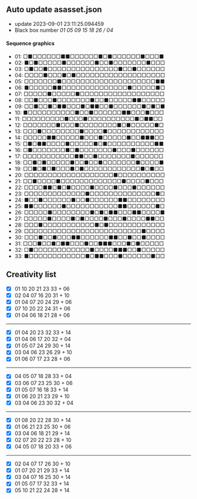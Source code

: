 ## Auto update asasset.json

* update 2023-09-01 23:11:25.094459
* Black box number _01 05 09 15 18 26 / 04_
#### Sequence graphics

* 01: □■□□□□□□■■□□□□□□■□■□□□□□□■□□□■
* 02: ■□■□□□□□■□□□□□□■□□■□□□□□□□■□□□
* 03: □■□□■□□□□□□□□□□□□□□□■□□■□□□□□□
* 04: □□□□■□□□■□■□□□□□□□□□□□□□□□□□□□
* 05: □□□□□□□■□□□□□□□□□□□□□□□□□□□□■■
* 06: ■□□□□□■■□□□□□□□□□□□□□□■□□□□□■□
* 07: □□□□□■□□□□□■□□□□□□□□□□□□□□□□□□
* 08: □□■□□□■□□□□□□□■□□■□□□□□■■□□□□□
* 09: □□■□□■□■■□□□■□■■□□■□□□□□□■□■□■
* 10: ■□□□□□□□□□□■□□■□□□□□□■■□□□■□□□
* 11: □□□□□□□□□■□□□■□□□□□□□□□□■□■■□□
* 12: □□□□□□□■□□□■□□□□□□□□■□■□□□□□■□
* 13: □□□■□□□□□□□□■□□□□■□□□□□□□□□□□□
* 14: □□□□□■■□□□□□■□□□■□□□□□■□□■■■□□
* 15: □■□■■□□□□■□□□□□■□■□□□□□□□□□□■■
* 16: □■□□□□□□□■□■□□□□□□□■□□□■□□□□□□
* 17: □□□□□□□□□□□■■□□■□□□□□□□■□□□□□□
* 18: □□■□■□□□□□■□□■□□■□□□□□□□■□□□□■
* 19: □□■□■□■□□□■□■□□□□□□□□□□□□■□■□□
* 20: □□□□□□□□□□□□□□□□□□□■□□□□□□□□□□
* 21: □□■□□□□■□□□□□□□□□□□□□■□□□□■□□□
* 22: □□□□■■□■□■□□□□■□□□□■□□□■□□□□□□
* 23: □□□□□□□□□□□□□■□□□□□□□□□□□□□□■□
* 24: ■□□■□□□□□□■□□■□□□□□□■■□□□□□□□□
* 25: ■■□□□□□□■□□□□□□□□□□□■■□□□□□□■□
* 26: □□□□□■□□□□□□□□■□■□■■□□□■■□□□□■
* 27: □□□□□■□□□□■□■□□□□■□□□■□□□□■■□□
* 28: □□□■□□□□□□□□□□□■□■□□□□□□□□□□□□
* 29: □□□□□□□□□□□□□□□□□□□□□□□□□■□□□□
* 30: □□□■□□■□□□■■□□□□□□■■□□■□□■□□□□
* 31: □□□■□□■□■■□□□■□□■■■□□□■□■□□□□□
* 32: □■□□□□□□□□□□□□■□□□□■■■□□■□□□□□
* 33: ■□□□□□□□□□□□□■□■■□□□■□□□□□□■□□
## Creativity list

- [x] 01 10 20 21 23 33 + 06
- [x] 02 04 07 16 20 31 + 10
- [x] 01 04 07 20 24 29 + 06
- [x] 07 10 20 22 24 31 + 06
- [x] 01 04 06 18 21 28 + 06
***
- [x] 01 04 20 23 32 33 + 14
- [x] 01 04 06 17 20 32 + 04
- [x] 01 05 07 24 29 30 + 14
- [x] 03 04 06 23 26 29 + 10
- [x] 01 06 07 17 23 28 + 06
***
- [x] 04 05 07 18 28 33 + 04
- [x] 03 06 07 23 25 30 + 06
- [x] 01 05 07 16 18 33 + 14
- [x] 01 06 20 21 23 29 + 10
- [x] 03 04 06 23 30 32 + 04
***
- [x] 01 08 20 22 28 30 + 14
- [x] 01 06 21 23 25 30 + 06
- [x] 03 04 06 18 21 29 + 14
- [x] 02 07 20 22 23 28 + 10
- [x] 04 05 07 18 20 33 + 06
***
- [x] 02 04 07 17 26 30 + 10
- [x] 01 07 20 21 29 33 + 14
- [x] 03 04 07 16 25 30 + 14
- [x] 01 05 07 17 32 33 + 14
- [x] 05 10 21 22 24 28 + 14
